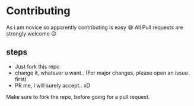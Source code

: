 # Contributing

As i am novice so apparently contributing is easy 😅️
All Pull requests are strongly welcome 😉️

## steps

- Just fork this repo
- change it, whatever u want.. (For major changes, please open an issue first)
- PR me, I will surely accept.. xD

Make sure to fork the repo, before going for a pull request.
